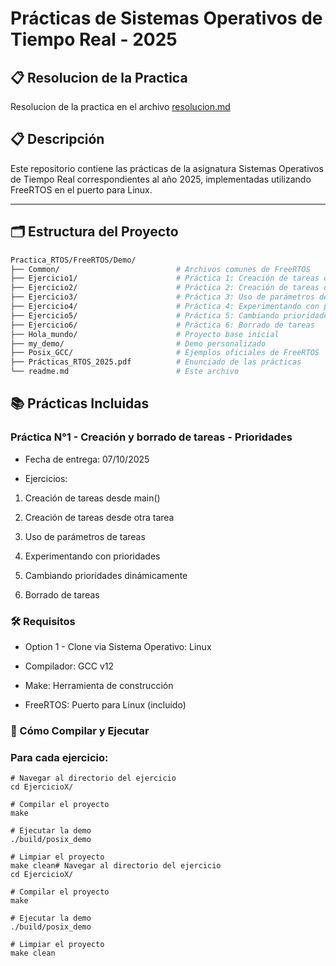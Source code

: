 # Prácticas de Sistemas Operativos de Tiempo Real - 2025

## 📋 Resolucion de la Practica

Resolucion de la practica en el archivo [resolucion.md](resolucion.md)

## 📋 Descripción

Este repositorio contiene las prácticas de la asignatura Sistemas Operativos de Tiempo Real correspondientes al año 2025, implementadas utilizando FreeRTOS en el puerto para Linux.

---


## 🗂️ Estructura del Proyecto

```bash
Practica_RTOS/FreeRTOS/Demo/
├── Common/                          # Archivos comunes de FreeRTOS
├── Ejercicio1/                      # Práctica 1: Creación de tareas desde main
├── Ejercicio2/                      # Práctica 2: Creación de tareas desde tarea
├── Ejercicio3/                      # Práctica 3: Uso de parámetros de tareas
├── Ejercicio4/                      # Práctica 4: Experimentando con prioridades
├── Ejercicio5/                      # Práctica 5: Cambiando prioridades
├── Ejercicio6/                      # Práctica 6: Borrado de tareas
├── Hola_mundo/                      # Proyecto base inicial
├── my_demo/                         # Demo personalizado
├── Posix_GCC/                       # Ejemplos oficiales de FreeRTOS
├── Prácticas_RTOS_2025.pdf          # Enunciado de las prácticas
└── readme.md                        # Este archivo
```

## 📚 Prácticas Incluidas
### Práctica N°1 - Creación y borrado de tareas - Prioridades

- Fecha de entrega: 07/10/2025

- Ejercicios:

1. Creación de tareas desde main()

2. Creación de tareas desde otra tarea

3. Uso de parámetros de tareas

4. Experimentando con prioridades

5. Cambiando prioridades dinámicamente

6. Borrado de tareas
### 🛠️ Requisitos

- Option 1 - Clone via     Sistema Operativo: Linux

- Compilador: GCC v12

- Make: Herramienta de construcción

- FreeRTOS: Puerto para Linux (incluido)


### 🚀 Cómo Compilar y Ejecutar

### Para cada ejercicio:

```
# Navegar al directorio del ejercicio
cd EjercicioX/

# Compilar el proyecto
make

# Ejecutar la demo
./build/posix_demo

# Limpiar el proyecto
make clean# Navegar al directorio del ejercicio
cd EjercicioX/

# Compilar el proyecto
make

# Ejecutar la demo
./build/posix_demo

# Limpiar el proyecto
make clean
```


